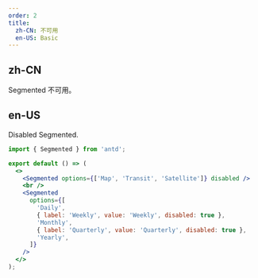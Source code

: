 ```yaml
---
order: 2
title:
  zh-CN: 不可用
  en-US: Basic
---
```


## zh-CN

Segmented 不可用。

## en-US

Disabled Segmented.

```jsx
import { Segmented } from 'antd';

export default () => (
  <>
    <Segmented options={['Map', 'Transit', 'Satellite']} disabled />
    <br />
    <Segmented
      options={[
        'Daily',
        { label: 'Weekly', value: 'Weekly', disabled: true },
        'Monthly',
        { label: 'Quarterly', value: 'Quarterly', disabled: true },
        'Yearly',
      ]}
    />
  </>
);
```
